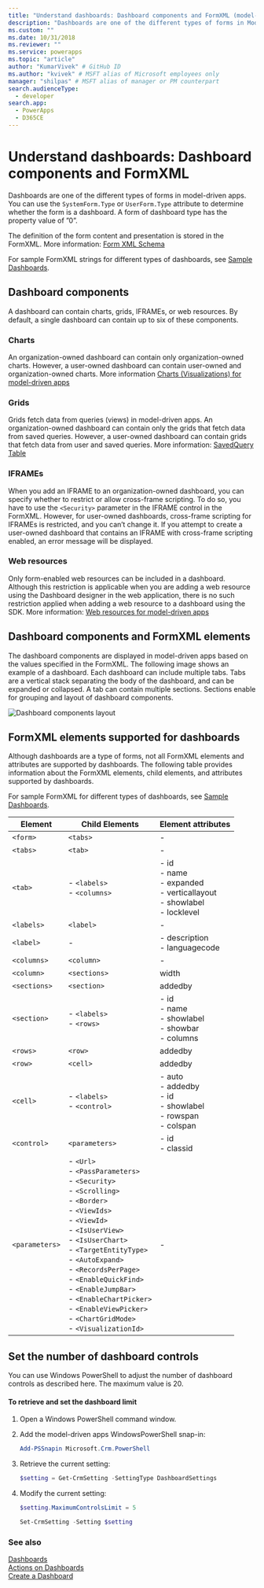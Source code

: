 ```yaml
---
title: "Understand dashboards: Dashboard components and FormXML (model-driven apps) | Microsoft Docs" # Intent and product brand in a unique string of 43-59 chars including spaces
description: "Dashboards are one of the different types of forms in Mode-driven Apps. You can use the SystemForm.Type or UserForm.Type attribute to determine whether the form is a dashboard." # 115-145 characters including spaces. This abstract displays in the search result.
ms.custom: ""
ms.date: 10/31/2018
ms.reviewer: ""
ms.service: powerapps
ms.topic: "article"
author: "KumarVivek" # GitHub ID
ms.author: "kvivek" # MSFT alias of Microsoft employees only
manager: "shilpas" # MSFT alias of manager or PM counterpart
search.audienceType: 
  - developer
search.app: 
  - PowerApps
  - D365CE
---
```

# Understand dashboards: Dashboard components and FormXML

<!-- https://docs.microsoft.com/dynamics365/customer-engagement/developer/customize-dev/understand-dashboards-dashboard-components-formxml -->

Dashboards are one of the different types of forms in model-driven apps. You can use the `SystemForm.Type` or `UserForm.Type` attribute to determine whether the form is a dashboard. A form of dashboard type has the property value of ”0”.  

 The definition of the form content and presentation is stored in the FormXML. More information: [Form XML Schema](form-xml-schema.md)  

 For sample FormXML strings for different types of dashboards, see [Sample Dashboards](sample-dashboards.md).  

<a name="DashboardComponents"></a>   
## Dashboard components  
 A dashboard can contain charts, grids, IFRAMEs, or web resources. By default, a single dashboard can contain up to six of these components.  

<!-- In the [!INCLUDE[pn_dynamics_crm](../../includes/pn-dynamics-crm.md)] on-premises version, you can change the number of components to be displayed on a dashboard using [!INCLUDE[pn_PowerShell](../../includes/pn-powershell.md)]. More information: [Set the Number of Dashboard Controls](understand-dashboards-dashboard-components-formxml.md#set_controls_limit)-->

<!--[!INCLUDE[cc_sdk_onpremises_note](../../includes/cc-sdk-onpremises-note.md)]-->

### Charts  
 An organization-owned dashboard can contain only organization-owned charts. However, a user-owned dashboard can contain user-owned and organization-owned charts. More information [Charts (Visualizations) for model-driven apps](view-data-with-visualizations-charts.md)  

### Grids  
 Grids fetch data from queries (views) in model-driven apps. An organization-owned dashboard can contain only the grids that fetch data from saved queries. However, a user-owned dashboard can contain grids that fetch data from user and saved queries. More information: [SavedQuery Table](../common-data-service/reference/entities/savedquery.md) 

### IFRAMEs  
 When you add an IFRAME to an organization-owned dashboard, you can specify whether to restrict or allow cross-frame scripting. 
 To do so, you have to use the `<Security>` parameter in the IFRAME control in the FormXML. However, for user-owned dashboards, cross-frame scripting for IFRAMEs is restricted, and you can’t change it. If you attempt to create a user-owned dashboard that contains an IFRAME with cross-frame scripting enabled, an error message will be displayed.  

### Web resources  
 Only form-enabled web resources can be included in a dashboard. Although this restriction is applicable when you are adding a web resource using the Dashboard designer in the web application, there is no such restriction applied when adding a web resource to a dashboard using the SDK. More information: [Web resources for model-driven apps](web-resources.md)

<a name="DashboardComponentsandFormXML"></a>   
## Dashboard components and FormXML elements  
 The dashboard components are displayed in model-driven apps based on the values specified in the FormXML. The following image shows an example of a dashboard. Each dashboard can include multiple tabs. Tabs are a vertical stack separating the body of the dashboard, and can be expanded or collapsed. A tab can contain multiple sections. Sections enable for grouping and layout of dashboard components. 

 ![Dashboard components layout](media/crm-v5s-dashboards-components.png "Dashboard components layout") 

<a name="SupportedFormXMLElements"></a>   
## FormXML elements supported for dashboards  

 Although dashboards are a type of forms, not all FormXML elements and attributes are supported by dashboards. The following table provides information about the FormXML elements, child elements, and attributes supported by dashboards.

 For sample FormXML for different types of dashboards, see [Sample Dashboards](sample-dashboards.md).  


|    Element     |                                                                                                                                                                                                                          Child Elements                                                                                                                                                                                                                          |                                          Element attributes                                          |
|----------------|------------------------------------------------------------------------------------------------------------------------------------------------------------------------------------------------------------------------------------------------------------------------------------------------------------------------------------------------------------------------------------------------------------------------------------------------------------------|------------------------------------------------------------------------------------------------------|
|    `<form>`    |                                                                                                                                                                                                                             `<tabs>`                                                                                                                                                                                                                             |                                                  -                                                   |
|    `<tabs>`    |                                                                                                                                                                                                                             `<tab>`                                                                                                                                                                                                                              |                                                  -                                                   |
|    `<tab>`     |                                                                                                                                                                                                               -   `<labels>`<br />-   `<columns>`                                                                                                                                                                                                                | -   id<br />-   name<br />-   expanded<br />-   verticallayout<br />-   showlabel<br />-   locklevel |
|   `<labels>`   |                                                                                                                                                                                                                            `<label>`                                                                                                                                                                                                                             |                                                  -                                                   |
|   `<label>`    |                                                                                                                                                                                                                                -                                                                                                                                                                                                                                 |                                -   description<br />-   languagecode                                 |
|  `<columns>`   |                                                                                                                                                                                                                            `<column>`                                                                                                                                                                                                                            |                                                  -                                                   |
|   `<column>`   |                                                                                                                                                                                                                           `<sections>`                                                                                                                                                                                                                           |                                                width                                                 |
|  `<sections>`  |                                                                                                                                                                                                                           `<section>`                                                                                                                                                                                                                            |                                               addedby                                                |
|  `<section>`   |                                                                                                                                                                                                                 -   `<labels>`<br />-   `<rows>`                                                                                                                                                                                                                 |              -   id<br />-   name<br />-   showlabel<br />-   showbar<br />-   columns               |
|    `<rows>`    |                                                                                                                                                                                                                             `<row>`                                                                                                                                                                                                                              |                                               addedby                                                |
|    `<row>`     |                                                                                                                                                                                                                             `<cell>`                                                                                                                                                                                                                             |                                               addedby                                                |
|    `<cell>`    |                                                                                                                                                                                                               -   `<labels>`<br />-   `<control>`                                                                                                                                                                                                                |      -   auto<br />-   addedby<br />-   id<br />-   showlabel<br />-   rowspan<br />-   colspan      |
|  `<control>`   |                                                                                                                                                                                                                          `<parameters>`                                                                                                                                                                                                                          |                                       -   id<br />-   classid                                        |
| `<parameters>` | -   `<Url>`<br />-  `<PassParameters>`<br />-   `<Security>`<br />-   `<Scrolling>`<br />-   `<Border>`<br />-   `<ViewIds>`<br />-   `<ViewId>`<br />-   `<IsUserView>`<br />-   `<IsUserChart>`<br />-   `<TargetEntityType>`<br />-   `<AutoExpand>`<br />-   `<RecordsPerPage>`<br />-   `<EnableQuickFind>`<br />-   `<EnableJumpBar>`<br />-   `<EnableChartPicker>`<br />-   `<EnableViewPicker>`<br />-   `<ChartGridMode>`<br />-   `<VisualizationId>` |                                                  -                                                   |

<a name="set_controls_limit"></a>   
## Set the number of dashboard controls  
 You can use Windows PowerShell to adjust the number of dashboard controls as described here. The maximum value is 20.  

#### To retrieve and set the dashboard limit  

1. Open a Windows PowerShell command window.  

2. Add the model-driven apps WindowsPowerShell snap-in:  

   ```powershell  
   Add-PSSnapin Microsoft.Crm.PowerShell  
   ```  

3. Retrieve the current setting:  

   ```powershell  
   $setting = Get-CrmSetting -SettingType DashboardSettings  
   ```  

4. Modify the current setting:  

   ```powershell  
   $setting.MaximumControlsLimit = 5  
   ```  

   ```powershell  
   Set-CrmSetting -Setting $setting  
   ```  

### See also  
 [Dashboards](analyze-data-with-dashboards.md)   
 [Actions on Dashboards](actions-dashboards.md)   
 [Create a Dashboard](create-dashboard.md)   
